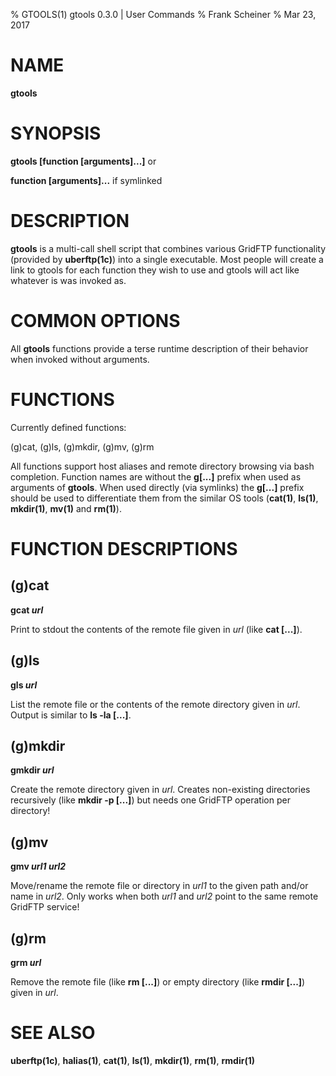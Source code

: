 % GTOOLS(1) gtools 0.3.0 | User Commands
% Frank Scheiner
% Mar 23, 2017


# NAME #

**gtools**


# SYNOPSIS #

**gtools [function [arguments]...]** or

**function [arguments]...** if symlinked


# DESCRIPTION #

**gtools** is a multi-call shell script that combines various GridFTP
functionality (provided by **uberftp(1c)**) into a single executable. Most
people will create a link to gtools for each function they wish to use and
gtools will act like whatever is was invoked as.


# COMMON OPTIONS #

All **gtools** functions provide a terse runtime description of their behavior
when invoked without arguments.

# FUNCTIONS #

Currently defined functions:

(g)cat, (g)ls, (g)mkdir, (g)mv, (g)rm

All functions support host aliases and remote directory browsing via bash
completion. Function names are without the **g[...]** prefix when used as
arguments of **gtools**. When used directly (via symlinks) the **g[...]** prefix
should be used to differentiate them from the similar OS tools (**cat(1)**,
**ls(1)**, **mkdir(1)**, **mv(1)** and **rm(1)**).

# FUNCTION DESCRIPTIONS #

## (g)cat ##

**gcat _url_**

Print to stdout the contents of the remote file given in _url_ (like **cat [...]**).

## (g)ls ##

**gls _url_**

List the remote file or the contents of the remote directory given in _url_.
Output is similar to **ls -la [...]**.

## (g)mkdir ##

**gmkdir _url_**

Create the remote directory given in _url_. Creates non-existing directories
recursively (like **mkdir -p [...]**) but needs one GridFTP operation per directory!

## (g)mv ##

**gmv _url1_ _url2_**

Move/rename the remote file or directory in _url1_ to the given path and/or
name in _url2_. Only works when both _url1_ and _url2_ point to the same remote
GridFTP service!

## (g)rm ##

**grm _url_**

Remove the remote file (like **rm [...]**) or empty directory (like **rmdir [...]**) given in _url_.


# SEE ALSO #

**uberftp(1c)**, **halias(1)**, **cat(1)**, **ls(1)**, **mkdir(1)**, **rm(1)**, **rmdir(1)**
